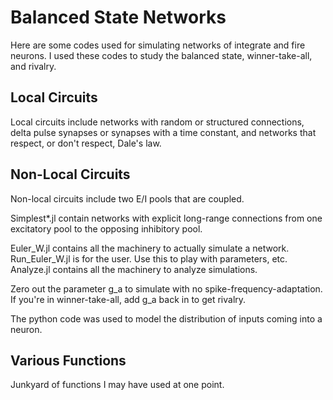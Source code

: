 # Balanced State Networks
Here are some codes used for simulating networks of integrate and fire neurons. I used these codes to study the balanced state, winner-take-all, and rivalry.

## Local Circuits
Local circuits include networks with random or structured connections, delta pulse synapses or synapses with a time constant, and networks that respect, or don't respect, Dale's law.

## Non-Local Circuits
Non-local circuits include two E/I pools that are coupled.

Simplest*.jl contain networks with explicit long-range connections from one excitatory pool to the opposing inhibitory pool.

Euler_W.jl contains all the machinery to actually simulate a network. 
Run_Euler_W.jl is for the user. Use this to play with parameters, etc. 
Analyze.jl contains all the machinery to analyze simulations.

Zero out the parameter g_a to simulate with no spike-frequency-adaptation. If you're in winner-take-all, add g_a back in to get rivalry.

The python code was used to model the distribution of inputs coming into a neuron.

## Various Functions
Junkyard of functions I may have used at one point.

